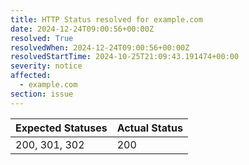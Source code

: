 ```yaml
---
title: HTTP Status resolved for example.com
date: 2024-12-24T09:00:56+00:00Z
resolved: True
resolvedWhen: 2024-12-24T09:00:56+00:00Z
resolvedStartTime: 2024-10-25T21:09:43.191474+00:00
severity: notice
affected:
  - example.com
section: issue
---
```


| Expected Statuses | Actual Status  |
|-------------------|----------------|
| 200, 301, 302 | 200 |
